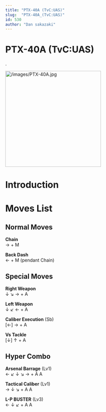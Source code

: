 ```yaml
---
title: "PTX-40A (TvC:UAS)"
slug:  "PTX-40A_(TvC:UAS)"
id: 530
author: "Dan sakazaki"
---
```


# PTX-40A (TvC:UAS)

.

<img src="/images/PTX-40A.jpg" title="/images/PTX-40A.jpg" width="300"
alt="/images/PTX-40A.jpg" />  

# Introduction

# Moves List

## Normal Moves

**Chain**  
→ + M

**Back Dash**  
← + M (pendant Chain)

## Special Moves

**Right Weapon**  
↓ ↘ → + A

**Left Weapon**  
↓ ↙ ← + A

**Caliber Execution** (Sb)  
\[←\] → + A

**Vs Tackle**  
\[↓\] ↑ + A

## Hyper Combo

**Arsenal Barrage** (Lv1)  
← ↙ ↓ ↘ → + A A

**Tactical Caliber** (Lv1)  
→ ↓ ↘ + A A

**L-P BUSTER** (Lv3)  
← ↓ ↙ + A A
